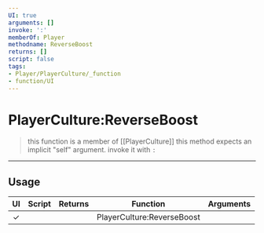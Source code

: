 ```yaml
---
UI: true
arguments: []
invoke: ':'
memberOf: Player
methodname: ReverseBoost
returns: []
script: false
tags:
- Player/PlayerCulture/_function
- function/UI
---
```

# PlayerCulture:ReverseBoost
> this function is a member of [[PlayerCulture]]
> this method expects an implicit "self" argument. invoke it with `:`
-----
## Usage
|  UI | Script | Returns | Function | Arguments |
|:---:|:------:|-------:|:--------:|:---------|
|✓| ||PlayerCulture:ReverseBoost||
